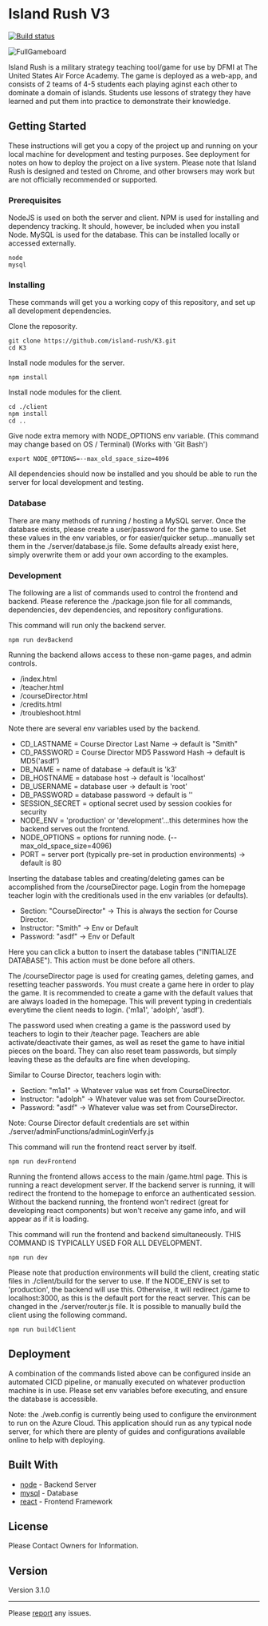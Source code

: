 # Island Rush V3

[![Build status](https://dev.azure.com/spenceradolph/IslandRushK3/_apis/build/status/IslandRushK3-CI)](https://dev.azure.com/spenceradolph/IslandRushK3/_build/latest?definitionId=7)

![FullGameboard](https://github.com/island-rush/Images/blob/master/K3/fullGameboard.PNG)

Island Rush is a military strategy teaching tool/game for use by DFMI at The United States Air Force Academy. The game is deployed as a web-app, and consists of 2 teams of 4-5 students each playing aginst each other to dominate a domain of islands. Students use lessons of strategy they have learned and put them into practice to demonstrate their knowledge.

## Getting Started

These instructions will get you a copy of the project up and running on your local machine for development and testing purposes. See deployment for notes on how to deploy the project on a live system. Please note that Island Rush is designed and tested on Chrome, and other browsers may work but are not officially recommended or supported.

### Prerequisites

NodeJS is used on both the server and client. NPM is used for installing and dependency tracking. It should, however, be included when you install Node. MySQL is used for the database. This can be installed locally or accessed externally.

```
node
mysql
```

### Installing

These commands will get you a working copy of this repository, and set up all development dependencies.

Clone the reposority.
```
git clone https://github.com/island-rush/K3.git
cd K3
```

Install node modules for the server.
```
npm install
```

Install node modules for the client.
```
cd ./client
npm install
cd ..
```

Give node extra memory with NODE_OPTIONS env variable. (This command may change based on OS / Terminal) (Works with 'Git Bash')
```
export NODE_OPTIONS=--max_old_space_size=4096
```

All dependencies should now be installed and you should be able to run the server for local development and testing.

### Database

There are many methods of running / hosting a MySQL server. Once the database exists, please create a user/password for the game to use. Set these values in the env variables, or for easier/quicker setup...manually set them in the ./server/database.js file. Some defaults already exist here, simply overwrite them or add your own according to the examples.

### Development

The following are a list of commands used to control the frontend and backend. Please reference the ./package.json file for all commands, dependencies, dev dependencies, and repository configurations.

This command will run only the backend server.
```
npm run devBackend
```

Running the backend allows access to these non-game pages, and admin controls.

- /index.html
- /teacher.html
- /courseDirector.html
- /credits.html
- /troubleshoot.html

Note there are several env variables used by the backend.

- CD_LASTNAME = Course Director Last Name -> default is "Smith"
- CD_PASSWORD = Course Director MD5 Password Hash -> default is MD5('asdf')
- DB_NAME = name of database -> default is 'k3'
- DB_HOSTNAME = database host -> default is 'localhost'
- DB_USERNAME = database user -> default is 'root'
- DB_PASSWORD = database password -> default is ''
- SESSION_SECRET = optional secret used by session cookies for security
- NODE_ENV = 'production' or 'development'...this determines how the backend serves out the frontend.
- NODE_OPTIONS = options for running node. (--max_old_space_size=4096)
- PORT = server port (typically pre-set in production environments) -> default is 80

Inserting the database tables and creating/deleting games can be accomplished from the /courseDirector page. Login from the homepage teacher login with the creditionals used in the env variables (or defaults). 

- Section: "CourseDirector" -> This is always the section for Course Director.
- Instructor: "Smith" -> Env or Default
- Password: "asdf" -> Env or Default

Here you can click a button to insert the database tables ("INITIALIZE DATABASE"). This action must be done before all others. 

The /courseDirector page is used for creating games, deleting games, and resetting teacher passwords. You must create a game here in order to play the game. It is recommended to create a game with the default values that are always loaded in the homepage. This will prevent typing in credentials everytime the client needs to login. ('m1a1', 'adolph', 'asdf'). 

The password used when creating a game is the password used by teachers to login to their /teacher page. Teachers are able activate/deactivate their games, as well as reset the game to have initial pieces on the board. They can also reset team passwords, but simply leaving these as the defaults are fine when developing.

Similar to Course Director, teachers login with:

- Section: "m1a1" -> Whatever value was set from CourseDirector.
- Instructor: "adolph" -> Whatever value was set from CourseDirector.
- Password: "asdf" -> Whatever value was set from CourseDirector.

Note: Course Director default credentials are set within ./server/adminFunctions/adminLoginVerfy.js

This command will run the frontend react server by itself.
```
npm run devFrontend
```

Running the frontend allows access to the main /game.html page. This is running a react development server. If the backend server is running, it will redirect the frontend to the homepage to enforce an authenticated session. Without the backend running, the frontend won't redirect (great for developing react components) but won't receive any game info, and will appear as if it is loading.

This command will run the frontend and backend simultaneously. 
THIS COMMAND IS TYPICALLY USED FOR ALL DEVELOPMENT.
```
npm run dev
```

Please note that production environments will build the client, creating static files in ./client/build for the server to use. If the NODE_ENV is set to 'production', the backend will use this. Otherwise, it will redirect /game to localhost:3000, as this is the default port for the react server. This can be changed in the ./server/router.js file. It is possible to manually build the client using the following command.
```
npm run buildClient
```

## Deployment

A combination of the commands listed above can be configured inside an automated CICD pipeline, or manually executed on whatever production machine is in use. Please set env variables before executing, and ensure the database is accessible.

Note: the ./web.config is currently being used to configure the environment to run on the Azure Cloud. This application should run as any typical node server, for which there are plenty of guides and configurations available online to help with deploying.

## Built With

- [node](https://nodejs.org/en/docs/) - Backend Server
- [mysql](https://dev.mysql.com/doc/) - Database
- [react](https://reactjs.org/docs/getting-started.html) - Frontend Framework

## License

Please Contact Owners for Information.

## Version

Version 3.1.0

---

Please [report](https://gitreports.com/issue/island-rush/K3) any issues.
